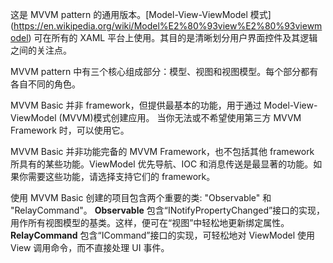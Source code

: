 ﻿这是 MVVM pattern 的通用版本。[Model-View-ViewModel 模式] (https://en.wikipedia.org/wiki/Model%E2%80%93view%E2%80%93viewmodel) 可在所有的 XAML 平台上使用。其目的是清晰划分用户界面控件及其逻辑之间的关注点。

MVVM pattern 中有三个核心组成部分：模型、视图和视图模型。每个部分都有各自不同的角色。

MVVM Basic 并非 framework，但提供最基本的功能，用于通过 Model-View-ViewModel (MVVM)模式创建应用。
当你无法或不希望使用第三方 MVVM Framework 时，可以使用它。

MVVM Basic 并非功能完备的 MVVM Framework，也不包括其他 framework 所具有的某些功能。ViewModel 优先导航、IOC 和消息传送是最显著的功能。如果你需要这些功能，请选择支持它们的 framework。

使用 MVVM Basic 创建的项目包含两个重要的类: "Observable" 和 "RelayCommand"。
**Observable** 包含“INotifyPropertyChanged”接口的实现，用作所有视图模型的基类。这样，便可在“视图”中轻松地更新绑定属性。
**RelayCommand** 包含“ICommand”接口的实现，可轻松地对 ViewModel 使用 View 调用命令，而不直接处理 UI 事件。
